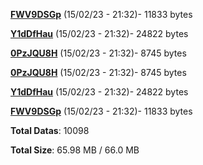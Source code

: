 [**FWV9DSGp**](/data/FWV9DSGp.txt) (15/02/23 - 21:32)- 11833 bytes

[**Y1dDfHau**](/data/Y1dDfHau.txt) (15/02/23 - 21:32)- 24822 bytes

[**0PzJQU8H**](/data/0PzJQU8H.txt) (15/02/23 - 21:32)- 8745 bytes

[**0PzJQU8H**](/data/0PzJQU8H.txt) (15/02/23 - 21:32)- 8745 bytes

[**Y1dDfHau**](/data/Y1dDfHau.txt) (15/02/23 - 21:32)- 24822 bytes

[**FWV9DSGp**](/data/FWV9DSGp.txt) (15/02/23 - 21:32)- 11833 bytes

**Total Datas**: 10098

**Total Size**: 65.98 MB / 66.0 MB
